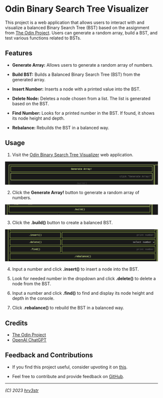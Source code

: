 # Odin Binary Search Tree Visualizer

This project is a web application that allows users to interact with and visualize a balanced Binary Search Tree (BST) based on the assignment from [The Odin Project](https://www.theodinproject.com). Users can generate a random array, build a BST, and test various functions related to BSTs.

## Features

- **Generate Array:** Allows users to generate a random array of numbers.

- **Build BST:** Builds a Balanced Binary Search Tree (BST) from the generated array.

- **Insert Number:** Inserts a node with a printed value into the BST.

- **Delete Node:** Deletes a node chosen from a list. The list is generated based on the BST.

- **Find Number:** Looks for a printed number in the BST. If found, it shows its node height and depth.

- **Rebalance:** Rebuilds the BST in a balanced way.

## Usage

1. Visit the [Odin Binary Search Tree Visualizer](https://hrv3str.github.io/odin-binary-search-tree/) web application.

![screenshot](./screenshots/generate-array.png)
   
2. Click the **Generate Array!** button to generate a random array of numbers.

![screenshot](./screenshots/build.png)

3. Click the **.build()** button to create a balanced BST.

![screenshot](./screenshots/buttons.png)

4. Input a number and click **.insert()** to insert a node into the BST.

5. Look for needed number in the dropdown and click **.delete()** to delete a node from the BST.

6. Input a number and click **.find()** to find and display its node height and depth in the console.

7. Click **.rebalance()** to rebuild the BST in a balanced way.

## Credits

- [The Odin Project](https://www.theodinproject.com)
- [OpenAI ChatGPT](https://chat.openai.com/)

## Feedback and Contributions

- If you find this project useful, consider upvoting it on [this](https://www.theodinproject.com/lessons/javascript-binary-search-trees).

- Feel free to contribute and provide feedback on [GitHub](https://github.com/hrv3str/odin-binary-search-tree).

---

*(C) 2023 [hrv3str](https://github.com/hrv3str)*
